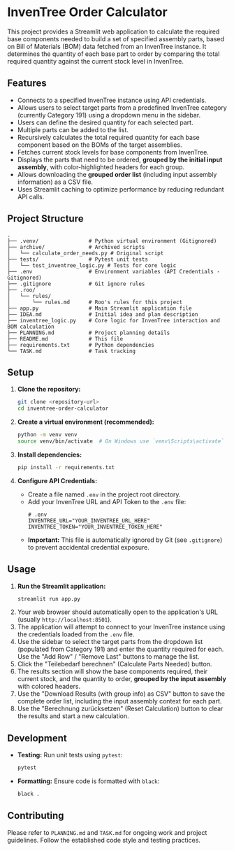 # InvenTree Order Calculator

This project provides a Streamlit web application to calculate the required base components needed to build a set of specified assembly parts, based on Bill of Materials (BOM) data fetched from an InvenTree instance. It determines the quantity of each base part to order by comparing the total required quantity against the current stock level in InvenTree.

## Features

- Connects to a specified InvenTree instance using API credentials.
- Allows users to select target parts from a predefined InvenTree category (currently Category 191) using a dropdown menu in the sidebar.
- Users can define the desired quantity for each selected part.
- Multiple parts can be added to the list.
- Recursively calculates the total required quantity for each base component based on the BOMs of the target assemblies.
- Fetches current stock levels for base components from InvenTree.
- Displays the parts that need to be ordered, **grouped by the initial input assembly**, with color-highlighted headers for each group.
- Allows downloading the **grouped order list** (including input assembly information) as a CSV file.
- Uses Streamlit caching to optimize performance by reducing redundant API calls.

## Project Structure

```
.
├── .venv/                # Python virtual environment (Gitignored)
├── archive/              # Archived scripts
│   └── calculate_order_needs.py # Original script
├── tests/                # Pytest unit tests
│   └── test_inventree_logic.py # Tests for core logic
├── .env                  # Environment variables (API Credentials - Gitignored)
├── .gitignore            # Git ignore rules
├── .roo/
│   └── rules/
│       └── rules.md      # Roo's rules for this project
├── app.py                # Main Streamlit application file
├── IDEA.md               # Initial idea and plan description
├── inventree_logic.py    # Core logic for InvenTree interaction and BOM calculation
├── PLANNING.md           # Project planning details
├── README.md             # This file
├── requirements.txt      # Python dependencies
└── TASK.md               # Task tracking
```

## Setup

1.  **Clone the repository:**
    ```bash
    git clone <repository-url>
    cd inventree-order-calculator
    ```

2.  **Create a virtual environment (recommended):**
    ```bash
    python -m venv venv
    source venv/bin/activate  # On Windows use `venv\Scripts\activate`
    ```

3.  **Install dependencies:**
    ```bash
    pip install -r requirements.txt
    ```

4.  **Configure API Credentials:**
    - Create a file named `.env` in the project root directory.
    - Add your InvenTree URL and API Token to the `.env` file:
      ```dotenv
      # .env
      INVENTREE_URL="YOUR_INVENTREE_URL_HERE"
      INVENTREE_TOKEN="YOUR_INVENTREE_TOKEN_HERE"
      ```
    - **Important:** This file is automatically ignored by Git (see `.gitignore`) to prevent accidental credential exposure.

## Usage

1.  **Run the Streamlit application:**
    ```bash
    streamlit run app.py
    ```
2.  Your web browser should automatically open to the application's URL (usually `http://localhost:8501`).
3.  The application will attempt to connect to your InvenTree instance using the credentials loaded from the `.env` file.
4.  Use the sidebar to select the target parts from the dropdown list (populated from Category 191) and enter the quantity required for each. Use the "Add Row" / "Remove Last" buttons to manage the list.
5.  Click the "Teilebedarf berechnen" (Calculate Parts Needed) button.
6.  The results section will show the base components required, their current stock, and the quantity to order, **grouped by the input assembly** with colored headers.
7.  Use the "Download Results (with group info) as CSV" button to save the complete order list, including the input assembly context for each part.
8.  Use the "Berechnung zurücksetzen" (Reset Calculation) button to clear the results and start a new calculation.

## Development

- **Testing:** Run unit tests using `pytest`:
  ```bash
  pytest
  ```
- **Formatting:** Ensure code is formatted with `black`:
  ```bash
  black .
  ```

## Contributing

Please refer to `PLANNING.md` and `TASK.md` for ongoing work and project guidelines. Follow the established code style and testing practices.